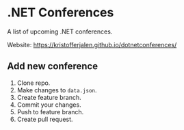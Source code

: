 # .NET Conferences
A list of upcoming .NET conferences.

Website: https://kristofferjalen.github.io/dotnetconferences/

## Add new conference

1. Clone repo.
2. Make changes to `data.json`.
3. Create feature branch.
4. Commit your changes.
5. Push to feature branch.
6. Create pull request.